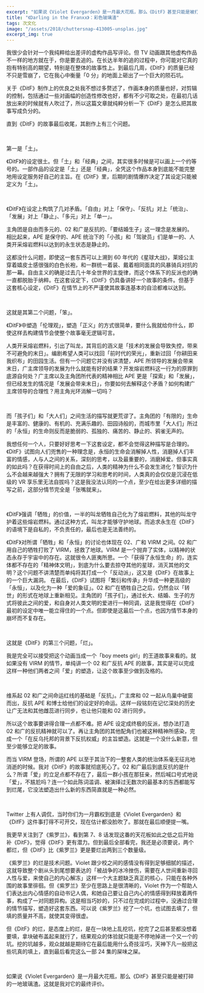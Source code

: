 ```yaml
---
excerpt: "如果说《Violet Evergarden》是一月最大花瓶，那么《DitF》甚至只能是被打碎的一地玻璃渣。"
title: "《Darling in the Franxx》：彩色玻璃渣"
tags: 次文化
image: "/assets/2018/chuttersnap-413005-unsplas.jpg"
excerpt_img: true
---
```


我很少会针对一个我纯粹给出差评的虚构作品写评论。但 TV 动画跟其他虚构作品不一样的地方就在于，你是要去追的。在长达半年的追的过程中，你可能对它真的抱有特别高的期望，特别是在整体的故事性上。到最后几周，《DitF》的质量已经不只是雪崩了，它在我心中衡量「0 分」的地面上砸出了一个巨大的陨石坑。

关于《DitF》制作上的优良之处我不想过多赘述了，作画本身的质量也好，对剪辑的控制，包括通过一些对画幅的创造性修改也好，都有不少可取之处，在最初几话放出来的时候就有人吹过了，所以这篇文章就纯粹分析一下《DitF》是怎么把其故事写成负分的。

直到《DitF》的故事最后收尾，其剧作上有三个问题。

<br>

第一是「土」。

《DitF》的设定很土。但「土」和「经典」之间，其实很多时候是可以画上一个约等号的。一部作品的设定是「土」还是「经典」，全凭这个作品本身到底能不能完整地用设定服务好自己的主旨。在《DitF》里，后期的剧情爆炸决定了其设定只能被定义为「土」。

<br>

《DitF》在设定上构筑了几对矛盾。「自由」对上「保守」、「反抗」对上「统治」、「发展」对上「静止」、「多元」对上「单一」。

主角团是自由而多元的、02 和广是反抗的、「要结婚生子」这一理念是发展的。相比起来，APE 是保守的、APE 统治下的「小孩」和「驾驶员」们是单一的、人类开采熔岩燃料以达到的永生状态是静止的。

这都没什么问题，即使这一套东西可以上溯到 60 年代的《星球大战》，莱娅公主穿着嬉皮士感很强的白色长袍，和一群统一着装、戴着相同面具的风暴骑兵对抗的那一幕。自由主义的确是过去几十年全世界的主旋律，而这个体系下的反派也的确一直都脱胎于纳粹。在这套设定下，《DitF》仍具备讲好一个故事的条件。但基于这套核心设定，《DitF》在情节上的不严谨使其故事连基本的自洽都难以达到。

<br>

这就是其第二个问题，「笨」。

《DitF》中塑造「伦理观」，塑造「正义」的方式很简单，要什么我就给你什么，即使这样去构建情节会使整个故事毫无逻辑可言。

人类开采熔岩燃料，引出了叫龙，其背后的涵义是「技术的发展会导致失控，带来不可避免的末日」。编剧希望人类可以找回「前时代的荣光」，重新过回「你耕田来我织布」的田园生活。但有一个问题它并没有讲清楚，APE 所领导的发展会带来末日，广主席领导的发展为什么就能有好的结果？开发熔岩燃料这一行为的原罪到底源自何处？广主席以及主角团所代表的精神相比 APE 更是「探索」和「发展」，但已经发生的情况是「发展会带来末日」，你要如何去解释这个矛盾？如何构建广主席领导的合理性？用主角光环消解一切吗？

<br>

而「孩子们」和「大人们」之间生活的描写就更荒谬了。主角团的「有限的」生命是丰富的、健康的、有机的、充满乐趣的、田园诗般的，而城市里「大人们」所过的「永恒」的生命则反而是脆弱的、孤独的、痛苦的、静止的、鸦雀无声的。

我想任何一个人，只要好好思考一下这套设定，都不会觉得这种描写是合理的。《DitF》试图向人们兜售的一种理念是，永恒的生命会消解掉人性，消磨掉人们丰富的情感，人与人之间的关系，深刻的思考，以及最重要的，消磨掉爱。但事实真的如此吗？在获得时间上的自由之后，人类的精神为什么不会发生进化？智识为什么不会越来越强大？拥有了无限的学习和思考的时间，人类真的会仅仅是沉浸在低级的 VR 享乐里无法自拔吗？这是我没法认同的一个点，至少在给出更多详细的描写之前，这部分情节完全是「张嘴就来」。

<br>

《DitF》强调「牺牲」的价值，一半的叫龙牺牲自己化为了熔岩燃料，其他的叫龙守护着这些熔岩燃料。通过这种方式，叫龙才能够守护地球。而追求永生在《DitF》的语境下是自私的，不负责任的，最后也是无法善终的。

《DitF》对所谓「牺牲」和「永恒」的讨论也体现在 02、广和 VIRM 之间。02 和广用自己的牺牲打败了 VIRM，拯救了地球。VIRM 是一个抛弃了实体，以精神的状态永存于宇宙中的存在。这就很令人匪夷所思。一个「获得了永恒生命」的，连实体都不存在的「精神体文明」，到底为什么要去掠夺其他的星球，消灭其他的文明？这个问题不讲清楚而单纯将其打成一个「反动派」，这又是《DitF》在故事上的一个巨大漏洞。
在最后，《DitF》试图将「繁衍和传承」升华成一种更高级的「永恒」，以及化为一种「爱的象征」。02 和广在牺牲自己之后，仍然会以「转世」的形式在地球上重新相见。主角团的「孩子们」，通过长大、结婚、生子的方式将彼此之间的爱，和自身对人类文明的爱进行一种同调，这是我觉得在《DitF》最初的设定中唯一能立得住的一个点。但即使是这最后一个点，也因为情节本身的崩坏而不复存在。

<br>

这就是《DitF》的第三个问题，「烂」。

我是完全可以接受把这个动画当成一个「boy meets girl」的王道故事来看的。就如果没有 VIRM 的情节，单纯讲一个 02 和广反抗 APE 的故事，其实是可以完成这样一种他们两者之间「爱」的塑造，让这个故事至少做到及格的。

<br>

维系起 02 和广之间命运红线的基础是「反抗」。广主席和 02 一起从鸟巢中破窗而出，反抗 APE 和博士给他们的设定好的命运。这样一段铭刻在记忆深处的历史让广无法和其他雌蕊进行同步，也让他只能和  02 进行同步。

所以这个故事要讲得合理一点都不难。把 APE 设定成终极的反派，想办法打造 02 和广的反抗精神就可以了。再让主角团的其他配角们也被这种精神所感染，完成一个「在反乌托邦的背景下反抗权威」的主旨塑造。这就是一个没什么新意，但至少能够立足的故事。

而当 VIRM 登场，所谓的 APE 以至于其治下的一整套人类的统治体系毫无征兆地消逝的时候。我对《DitF》的故事就彻底死心了。02 和广最后到底反抗的是什么？所谓「爱」的立足点都不存在了，最后一群小孩在那狂亲，然后喊口号式地说「爱」，不尴尬吗？连一个如此陈词滥调、被演绎过无数次的最基本的东西都能写到烂尾，它没法塑造出什么新的东西简直就是一种必然。

<br>

Twitter 上有人调侃，当时你们为一月霸权到底是《Violet Evergarden》和《DifF》这件事打得不可开交，现在估计都没脸吹了。那就在最后顺便提一嘴。

我更早关注到了《紫罗兰》，看到第 7、8 话发现这番的天花板如此之低之后开始补《DitF》，觉得《DitF》更有潜力。但到最后全部看完，我还是必须要说，两个都烂，但《DitF》比《紫罗兰》更是要烂出两到三个数量级。

《紫罗兰》的烂是技术问题。Violet 跟少校之间的感情没有得到足够细腻的描述，这就导致整个剧从头到尾想要表达的「被战争的冰冷挫伤，需要在人世间重新寻回人性与爱，来使自己的内心解冻」这样一个大主题缺乏真正的核心，只能在各种外围的故事里徘徊。但《紫罗兰》至少在思路上是很清晰的，Violet 作为一个帮助人们表达出内心情感的自动书记人偶，和她自己要让自己内心的情感得到释放着两件事，构成了一对同题异构。这是相当巧妙的，只不过在完成的过程中，没通过合理的情节描写，塑造好这套东西。可以说《紫罗兰》挖了一个坑，也试图去填了，但填的质量并不高，就使其变得很虚。

但《DitF》的烂，是态度上的烂，是在一块地上乱挖坑，挖完了之后甚至都没想着要填，拿块破布盖起来就行了，结果观众的体验就只能是不停地掉进一个又一个的坑。挖的坑越多，观众就越是期待它在最后能用什么奇技淫巧，天神下凡一般把这些坑真的填上，直到最后看完这么一部 24 集的屎味之屎。

<br>

如果说《Violet Evergarden》是一月最大花瓶，那么《DitF》甚至只能是被打碎的一地玻璃渣。这就是我对它的最终评价。